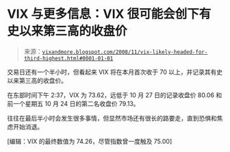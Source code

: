 <!--yml

分类：未分类

日期：2024-05-18 18:15:18

-->

# VIX 与更多信息：VIX 很可能会创下有史以来第三高的收盘价

> 来源：[`vixandmore.blogspot.com/2008/11/vix-likely-headed-for-third-highest.html#0001-01-01`](http://vixandmore.blogspot.com/2008/11/vix-likely-headed-for-third-highest.html#0001-01-01)

交易日还有一个半小时，但看起来 VIX 将在本月首次收于 70 以上，并记录其有史以来第三高的收盘价。

在东部时间下午 2:37，VIX 为 73.62，远低于 10 月 27 日的记录收盘价 80.06 和前一个星期五 10 月 24 日的第二名收盘价 79.13。

往往在最后半小时会发生很多事情，但显然市场还有很长的路要走，直到恐惧和焦虑开始消退。

[编辑：VIX 的最终数值为 74.26，尽管指数曾一度触及 75.00]
